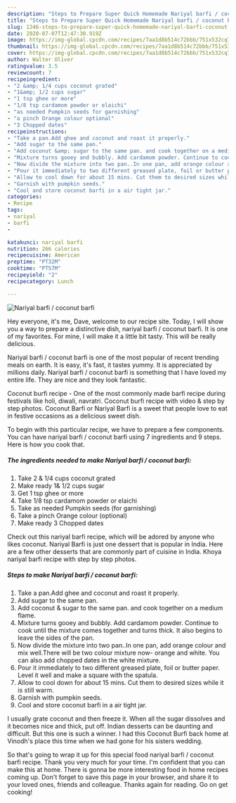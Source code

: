 ```yaml
---
description: "Steps to Prepare Super Quick Homemade Nariyal barfi / coconut barfi"
title: "Steps to Prepare Super Quick Homemade Nariyal barfi / coconut barfi"
slug: 1246-steps-to-prepare-super-quick-homemade-nariyal-barfi-coconut-barfi
date: 2020-07-07T12:47:30.919Z
image: https://img-global.cpcdn.com/recipes/7aa1d8b514c72bbb/751x532cq70/nariyal-barfi-coconut-barfi-recipe-main-photo.jpg
thumbnail: https://img-global.cpcdn.com/recipes/7aa1d8b514c72bbb/751x532cq70/nariyal-barfi-coconut-barfi-recipe-main-photo.jpg
cover: https://img-global.cpcdn.com/recipes/7aa1d8b514c72bbb/751x532cq70/nariyal-barfi-coconut-barfi-recipe-main-photo.jpg
author: Walter Oliver
ratingvalue: 3.5
reviewcount: 7
recipeingredient:
- "2 &amp; 1/4 cups coconut grated"
- "1&amp; 1/2 cups sugar"
- "1 tsp ghee or more"
- "1/8 tsp cardamom powder or elaichi"
- "as needed Pumpkin seeds for garnishing"
- "a pinch Orange colour optional"
- "3 Chopped dates"
recipeinstructions:
- "Take a pan.Add ghee and coconut and roast it properly."
- "Add sugar to the same pan."
- "Add coconut &amp; sugar to the same pan. and cook together on a medium flame."
- "Mixture turns gooey and bubbly. Add cardamom powder. Continue to cook until the mixture comes together and turns thick. It also begins to leave the sides of the pan."
- "Now divide the mixture into two pan..In one pan, add orange colour and mix well.There will be two colour mixture now- orange and white. You can also add chopped dates in the white mixture."
- "Pour it immediately to two different greased plate, foil or butter paper. Level it well and make a square with the spatula."
- "Allow to cool down for about 15 mins. Cut them to desired sizes while it is still warm."
- "Garnish with pumpkin seeds."
- "Cool and store coconut barfi in a air tight jar."
categories:
- Recipe
tags:
- nariyal
- barfi
- 

katakunci: nariyal barfi  
nutrition: 266 calories
recipecuisine: American
preptime: "PT32M"
cooktime: "PT57M"
recipeyield: "2"
recipecategory: Lunch

---
```



![Nariyal barfi / coconut barfi](https://img-global.cpcdn.com/recipes/7aa1d8b514c72bbb/751x532cq70/nariyal-barfi-coconut-barfi-recipe-main-photo.jpg)

Hey everyone, it's me, Dave, welcome to our recipe site. Today, I will show you a way to prepare a distinctive dish, nariyal barfi / coconut barfi. It is one of my favorites. For mine, I will make it a little bit tasty. This will be really delicious.

Nariyal barfi / coconut barfi is one of the most popular of recent trending meals on earth. It is easy, it's fast, it tastes yummy. It is appreciated by millions daily. Nariyal barfi / coconut barfi is something that I have loved my entire life. They are nice and they look fantastic.

Coconut burfi recipe - One of the most commonly made barfi recipe during festivals like holi, diwali, navratri. Coconut burfi recipe with video &amp; step by step photos. Coconut Barfi or Nariyal Barfi is a sweet that people love to eat in festive occasions as a delicious sweet dish.


To begin with this particular recipe, we have to prepare a few components. You can have nariyal barfi / coconut barfi using 7 ingredients and 9 steps. Here is how you cook that.

<!--inarticleads1-->

##### The ingredients needed to make Nariyal barfi / coconut barfi:

1. Take 2 &amp; 1/4 cups coconut grated
1. Make ready 1&amp; 1/2 cups sugar
1. Get 1 tsp ghee or more
1. Take 1/8 tsp cardamom powder or elaichi
1. Take as needed Pumpkin seeds (for garnishing)
1. Take a pinch Orange colour (optional)
1. Make ready 3 Chopped dates


Check out this nariyal barfi recipe, which will be adored by anyone who likes coconut. Nariyal Barfi is just one dessert that is popular in India. Here are a few other desserts that are commonly part of cuisine in India. Khoya nariyal barfi recipe with step by step photos. 

<!--inarticleads2-->

##### Steps to make Nariyal barfi / coconut barfi:

1. Take a pan.Add ghee and coconut and roast it properly.
1. Add sugar to the same pan.
1. Add coconut &amp; sugar to the same pan. and cook together on a medium flame.
1. Mixture turns gooey and bubbly. Add cardamom powder. Continue to cook until the mixture comes together and turns thick. It also begins to leave the sides of the pan.
1. Now divide the mixture into two pan..In one pan, add orange colour and mix well.There will be two colour mixture now- orange and white. You can also add chopped dates in the white mixture.
1. Pour it immediately to two different greased plate, foil or butter paper. Level it well and make a square with the spatula.
1. Allow to cool down for about 15 mins. Cut them to desired sizes while it is still warm.
1. Garnish with pumpkin seeds.
1. Cool and store coconut barfi in a air tight jar.


I usually grate coconut and then freeze it. When all the sugar dissolves and it becomes nice and thick, put off. Indian desserts can be daunting and difficult. But this one is such a winner. I had this Coconut Burfi back home at Vinodh&#39;s place this time when we had gone for his sisters wedding. 

So that's going to wrap it up for this special food nariyal barfi / coconut barfi recipe. Thank you very much for your time. I'm confident that you can make this at home. There is gonna be more interesting food in home recipes coming up. Don't forget to save this page in your browser, and share it to your loved ones, friends and colleague. Thanks again for reading. Go on get cooking!
